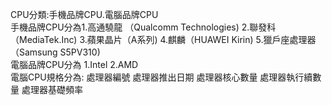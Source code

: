 CPU分類:手機品牌CPU.電腦品牌CPU  
手機品牌CPU分為1.高通驍龍 （Qualcomm Technologies)  2.聯發科（MediaTek.Inc)  3.蘋果晶片（A系列)  4.麒麟（HUAWEI Kirin)  5.獵戶座處理器 （Samsung S5PV310)  
電腦品牌CPU分為  1.Intel    2.AMD  
電腦CPU規格分為:  處理器編號    處理器推出日期    處理器核心數量    處理器執行續數量    處理器基礎頻率    


